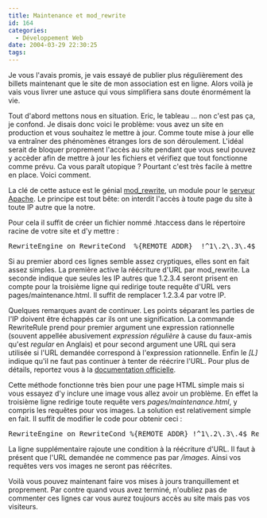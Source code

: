 ```yaml
---
title: Maintenance et mod_rewrite
id: 164
categories:
  - Développement Web
date: 2004-03-29 22:30:25
tags:
---
```


Je vous l'avais promis, je vais essayé de publier plus régulièrement des billets maintenant que le site de mon association est en ligne. Alors voilà je vais vous livrer une astuce qui vous simplifiera sans doute énormément la vie.

Tout d'abord mettons nous en situation. Eric, le tableau ... non c'est pas ça, je confond. Je disais donc voici le problème: vous avez un site en production et vous souhaitez le mettre à jour. Comme toute mise à jour elle va entraîner des phénomènes étranges lors de son déroulement. L'idéal serait de bloquer proprement l'accès au site pendant que vous seul pouvez y accèder afin de mettre à jour les fichiers et vérifiez que tout fonctionne comme prévu. Ca vous paraît utopique ? Pourtant c'est très facile à mettre en place. Voici comment.

La clé de cette astuce est le génial [mod_rewrite](http://httpd.apache.org/docs-2.0/mod/mod_rewrite.html "Apache Module mod_rewrite"), un module pour le [serveur Apache](http://httpd.apache.org/ "Apache HTTP server project"). Le principe est tout bête: on interdit l'accès à toute page du site à toute IP autre que la notre.

Pour cela il suffit de créer un fichier nommé .htaccess dans le répertoire racine de votre site et d'y mettre :
 <pre>RewriteEngine on RewriteCond  %{REMOTE_ADDR}  !^1\.2\.3\.4$ RewriteRule .* pages/maintenance.html [L]</pre> 

Si au premier abord ces lignes semble assez cryptiques, elles sont en fait assez simples. La première active la réécriture d'URL par mod_rewrite. La seconde indique que seules les IP autres que 1.2.3.4 seront prisent en compte pour la troisième ligne qui redirige toute requête d'URL vers pages/maintenance.html. Il suffit de remplacer 1.2.3.4 par votre IP.

Quelques remarques avant de continuer. Les points séparant les parties de l'IP doivent être échappés car ils ont une signification. La commande RewriteRule prend pour premier argument une expression rationnelle (souvent appellée abusivement _expression régulière_ à cause du faux-amis qu'est _regular_ en Anglais) et pour second argument une URL qui sera utilisée si l'URL demandée correspond à l'expression rationnelle. Enfin le _[L]_ indique qu'il ne faut pas continuer à tenter de réécrire l'URL. Pour plus de détails, reportez vous à la [documentation officielle](http://httpd.apache.org/docs-2.0/mod/mod_rewrite.html#rewriterule "RewriteRule Directive").

Cette méthode fonctionne très bien pour une page HTML simple mais si vous essayez d'y inclure une image vous allez avoir un problème. En effet la troisième ligne redirige toute requête vers _pages/maintenance.html_, y compris les requêtes pour vos images. La solution est relativement simple en fait. Il suffit de modifier le code pour obtenir ceci :
 <pre>RewriteEngine on RewriteCond %{REMOTE_ADDR} !^1\.2\.3\.4$ RewriteCond %{REQUEST_URI} !^/images RewriteRule .* pages/maintenance.html [L]</pre> 

La ligne supplémentaire rajoute une condition à la réécriture d'URL. Il faut à présent que l'URL demandée ne commence pas par _/images_. Ainsi vos requêtes vers vos images ne seront pas réécrites.

Voilà vous pouvez maintenant faire vos mises à jours tranquillement et proprement. Par contre quand vous avez terminé, n'oubliez pas de commenter ces lignes car vous aurez toujours accès au site mais pas vos visiteurs.